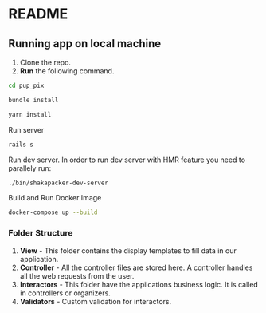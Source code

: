 # README

## Running app on local machine
1. Clone the repo.
2. **Run** the following command.
```bash
cd pup_pix
```
```bash
bundle install
```
```bash
yarn install
```

Run server
```bash
rails s
```

Run dev server. In order to run dev server with HMR feature you need to parallely run:
```bash
./bin/shakapacker-dev-server
```


Build and Run Docker Image
```bash
docker-compose up --build
```



### Folder Structure
1. **View** - This folder contains the display templates to fill data in our application.
2. **Controller** - All the controller files are stored here. A controller handles all the web requests from the user.
3. **Interactors** - This folder have the appilcations business logic. It is called in controllers or organizers.
4. **Validators** - Custom validation for interactors.